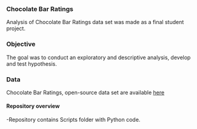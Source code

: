 ### Chocolate Bar Ratings
Analysis of Chocolate Bar Ratings data set was made as a final student project.
### Objective
The goal was to conduct an exploratory and descriptive analysis, develop and test hypothesis.
### Data 
Chocolate Bar Ratings, open-source data set are available [here](https://www.kaggle.com/datasets/rtatman/chocolate-bar-ratings)
#### Repository overview 
-Repository contains Scripts folder with Python code.
